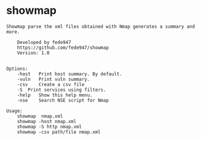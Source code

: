 # showmap

	Showmap parse the xml files obtained with Nmap generates a summary and more.

		Developed by fede947
		https://github.com/fede947/showmap
		Version: 1.0


	Options:
		-host	Print host summary. By default.
		-vuln	Print vuln summary.
		-csv	Create a csv file
		-S	Print services using filters.
		-help	Show this help menu.
		-nse	Search NSE script for Nmap

	Usage:
		showmap  nmap.xml
		showmap -host nmap.xml
		showmap -S http	nmap.xml
		showmap -csv path/file nmap.xml



